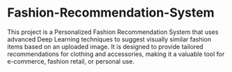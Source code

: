 # Fashion-Recommendation-System
This project is a Personalized Fashion Recommendation System that uses advanced Deep Learning techniques to suggest visually similar fashion items based on an uploaded image. It is designed to provide tailored recommendations for clothing and accessories, making it a valuable tool for e-commerce, fashion retail, or personal use.
